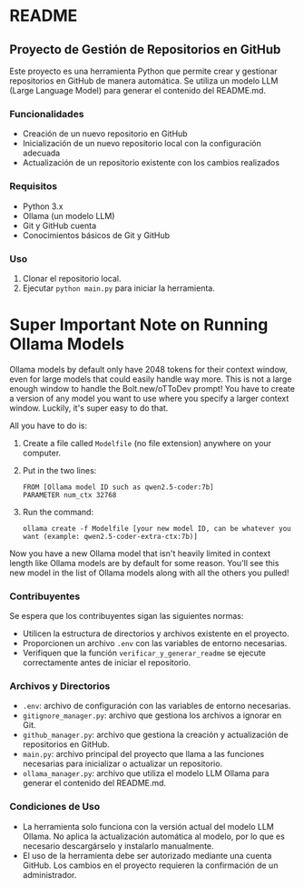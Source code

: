 # README

## Proyecto de Gestión de Repositorios en GitHub

Este proyecto es una herramienta Python que permite crear y gestionar repositorios en GitHub de manera automática. Se utiliza un modelo LLM (Large Language Model) para generar el contenido del README.md.

### Funcionalidades

- Creación de un nuevo repositorio en GitHub
- Inicialización de un nuevo repositorio local con la configuración adecuada
- Actualización de un repositorio existente con los cambios realizados

### Requisitos

- Python 3.x
- Ollama (un modelo LLM)
- Git y GitHub cuenta
- Conocimientos básicos de Git y GitHub

### Uso

1. Clonar el repositorio local.
2. Ejecutar `python main.py` para iniciar la herramienta.

# Super Important Note on Running Ollama Models

Ollama models by default only have 2048 tokens for their context window, even for large models that could easily handle way more. This is not a large enough window to handle the Bolt.new/oTToDev prompt! You have to create a version of any model you want to use where you specify a larger context window. Luckily, it's super easy to do that.

All you have to do is:

1. Create a file called `Modelfile` (no file extension) anywhere on your computer.
2. Put in the two lines:

   ```
   FROM [Ollama model ID such as qwen2.5-coder:7b]
   PARAMETER num_ctx 32768
   ```

3. Run the command:

   ```
   ollama create -f Modelfile [your new model ID, can be whatever you want (example: qwen2.5-coder-extra-ctx:7b)]
   ```

Now you have a new Ollama model that isn't heavily limited in context length like Ollama models are by default for some reason. You'll see this new model in the list of Ollama models along with all the others you pulled!

### Contribuyentes

Se espera que los contribuyentes sigan las siguientes normas:

- Utilicen la estructura de directorios y archivos existente en el proyecto.
- Proporcionen un archivo `.env` con las variables de entorno necesarias.
- Verifiquen que la función `verificar_y_generar_readme` se ejecute correctamente antes de iniciar el repositorio.

### Archivos y Directorios

- `.env`: archivo de configuración con las variables de entorno necesarias.
- `gitignore_manager.py`: archivo que gestiona los archivos a ignorar en Git.
- `github_manager.py`: archivo que gestiona la creación y actualización de repositorios en GitHub.
- `main.py`: archivo principal del proyecto que llama a las funciones necesarias para inicializar o actualizar un repositorio.
- `ollama_manager.py`: archivo que utiliza el modelo LLM Ollama para generar el contenido del README.md.

### Condiciones de Uso

- La herramienta solo funciona con la versión actual del modelo LLM Ollama. No aplica la actualización automática al modelo, por lo que es necesario descargárselo y instalarlo manualmente.
- El uso de la herramienta debe ser autorizado mediante una cuenta GitHub. Los cambios en el proyecto requieren la confirmación de un administrador.